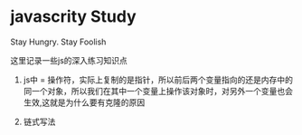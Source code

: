 # javascrity Study

Stay Hungry. Stay Foolish

这里记录一些js的深入练习知识点


1. js中 = 操作符，实际上复制的是指针，所以前后两个变量指向的还是内存中的同一个对象，所以我们在其中一个变量上操作该对象时，对另外一个变量也会生效,这就是为什么要有克隆的原因

2. 链式写法